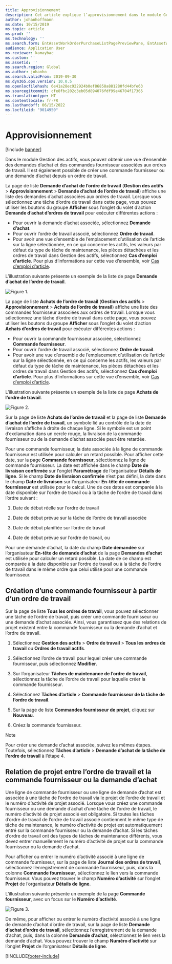 ```yaml
---
title: Approvisionnement
description: Cet article explique l’approvisionnement dans le module Gestion des actifs.
author: johanhoffmann
ms.date: 10/15/2019
ms.topic: article
ms.prod: ''
ms.technology: ''
ms.search.form: EntAssetWorkOrderPurchaseListPagePreviewPane, EntAssetWorkOrderPurchaseListPage, EntAssetWorkOrderPurchaseLineAmountInfoPart, EntAssetWorkOrderPurchReqListPage
audience: Application User
ms.reviewer: kamaybac
ms.custom: ''
ms.assetid: ''
ms.search.region: Global
ms.author: johanho
ms.search.validFrom: 2019-09-30
ms.dyn365.ops.version: 10.0.5
ms.openlocfilehash: 6e41a28ec922924b0ef86858a881280fd44bfe63
ms.sourcegitcommit: cfe8fbc202c3eb05d894076fdf99e46704f17365
ms.translationtype: HT
ms.contentlocale: fr-FR
ms.lasthandoff: 06/15/2022
ms.locfileid: "9014950"
---
```

# <a name="procurement"></a>Approvisionnement

[!include [banner](../../includes/banner.md)]

Dans le module Gestion des actifs, vous pouvez obtenir une vue d’ensemble des demandes d’achat et des commandes fournisseur associées aux ordres de travail. Il est également possible de créer une commande fournisseur ou une demande d’achat depuis un ordre de travail.

La page de liste **Demande d’achat de l’ordre de travail** (**Gestion des actifs** > **Approvisionnement** > **Demande d’achat de l’ordre de travail**) affiche une liste des demandes d’achat associées aux ordres de travail. Lorsque vous sélectionnez une tâche d’ordre de travail dans cette page, vous pouvez utiliser les boutons du groupe **Afficher** sous l’onglet du volet d’action **Demande d’achat d’ordres de travail** pour exécuter différentes actions :

- Pour ouvrir la demande d’achat associée, sélectionnez **Demande d’achat**. 
- Pour ouvrir l’ordre de travail associé, sélectionnez **Ordre de travail**.
- Pour avoir une vue d’ensemble de l’emplacement d’utilisation de l’article sur la ligne sélectionnée, en ce qui concerne les actifs, les valeurs par défaut du type de tâche de maintenance, les pièces détachées et les ordres de travail dans Gestion des actifs, sélectionnez **Cas d’emploi d’article**. Pour plus d’informations sur cette vue d’ensemble, voir [Cas d’emploi d’article](../controlling-and-reporting/item-where-used.md).

L’illustration suivante présente un exemple de la liste de page **Demande d’achat de l’ordre de travail**.

![Figure 1.](media/08-work-orders.png)


La page de liste **Achats de l’ordre de travail** (**Gestion des actifs** > **Approvisionnement** > **Achats de l’ordre de travail**) affiche une liste des commandes fournisseur associées aux ordres de travail. Lorsque vous sélectionnez une tâche d’ordre de travail dans cette page, vous pouvez utiliser les boutons du groupe **Afficher** sous l’onglet du volet d’action **Achats d’ordres de travail** pour exécuter différentes actions :

- Pour ouvrir la commande fournisseur associée, sélectionnez **Commande fournisseur**. 
- Pour ouvrir l’ordre de travail associé, sélectionnez **Ordre de travail**.
- Pour avoir une vue d’ensemble de l’emplacement d’utilisation de l’article sur la ligne sélectionnée, en ce qui concerne les actifs, les valeurs par défaut du type de tâche de maintenance, les pièces détachées et les ordres de travail dans Gestion des actifs, sélectionnez **Cas d’emploi d’article**. Pour plus d’informations sur cette vue d’ensemble, voir [Cas d’emploi d’article](../controlling-and-reporting/item-where-used.md).

L’illustration suivante présente un exemple de la liste de page **Achats de l’ordre de travail**.

![Figure 2.](media/09-work-orders.png)


Sur la page de liste **Achats de l’ordre de travail** et la page de liste **Demande d’achat de l’ordre de travail**, un symbole lié au contrôle de la date de livraison s’affiche à droite de chaque ligne. Si le symbole est un point d’exclamation dans un cercle rouge, la livraison de la commande fournisseur ou de la demande d’achat associée peut être retardée.

Pour une commande fournisseur, la date associée à la ligne de commande fournisseur est utilisée pour calculer un retard possible. Pour afficher cette date, sur la page **Commande fournisseur**, sélectionnez la ligne de commande fournisseur. La date est affichée dans le champ **Date de livraison confirmée** sur l’onglet **Paramétrage** de l’organisateur **Détails de ligne**. Si le champ **Date de livraison confirmée** n’est pas défini, la date dans le champ **Date de livraison** sur l’organisateur **En-tête de commande fournisseur** est utilisée pour le calcul. Une de ces dates est comparée à la date disponible sur l’ordre de travail ou à la tâche de l’ordre de travail dans l’ordre suivant :

1. Date de début réelle sur l’ordre de travail  

2. Date de début prévue sur la tâche de l’ordre de travail associée 

3. Date de début planifiée sur l’ordre de travail 

4. Date de début prévue sur l’ordre de travail, ou 

Pour une demande d’achat, la date du champ **Date demandée** sur l’organisateur **En-tête de demande d’achat** de la page **Demandes d’achat** est utilisée pour calculer un retard possible. La date de ce champ est comparée à la date disponible sur l’ordre de travail ou à la tâche de l’ordre de travail dans le même ordre que celui utilisé pour une commande fournisseur.


## <a name="create-a-purchase-order-from-a-work-order"></a>Création d’une commande fournisseur à partir d’un ordre de travail

Sur la page de liste **Tous les ordres de travail**, vous pouvez sélectionner une tâche de l’ordre de travail, puis créer une commande fournisseur ou une demande d’achat associée. Ainsi, vous garantissez que des relations de projet existent entre la commande fournisseur ou la demande d’achat et l’ordre de travail.

1. Sélectionnez **Gestion des actifs** > **Ordre de travail** > **Tous les ordres de travail** ou **Ordres de travail actifs**.

2. Sélectionnez l’ordre de travail pour lequel créer une commande fournisseur, puis sélectionnez **Modifier**.

3. Sur l’organisateur **Tâches de maintenance de l’ordre de travail**, sélectionnez la tâche de l’ordre de travail pour laquelle créer la commande fournisseur.

4. Sélectionnez **Tâches d’article** > **Commande fournisseur de la tâche de l’ordre de travail**.

5. Sur la page de liste **Commandes fournisseur de projet**, cliquez sur **Nouveau**.

6. Créez la commande fournisseur.

>[!NOTE]
>Pour créer une demande d’achat associée, suivez les mêmes étapes. Toutefois, sélectionnez **Tâches d’article** > **Demande d’achat de la tâche de l’ordre de travail** à l’étape 4.


## <a name="project-relation-between-work-order-and-purchase-order-or-purchase-requisition"></a>Relation de projet entre l’ordre de travail et la commande fournisseur ou la demande d’achat

Une ligne de commande fournisseur ou une ligne de demande d’achat est associée à une tâche de l’ordre de travail via le projet de l’ordre de travail et le numéro d’activité de projet associé. Lorsque vous créez une commande fournisseur ou une demande d’achat d’une tâche de l’ordre de travail, le numéro d’activité de projet associé est obligatoire. Si toutes les tâches d’ordre de travail de l’ordre de travail associé contiennent le même type de tâche de maintenance, le numéro d’activité de projet est automatiquement entré sur la commande fournisseur ou la demande d’achat. Si les tâches d’ordre de travail ont des types de tâches de maintenance différents, vous devez entrer manuellement le numéro d’activité de projet sur la commande fournisseur ou la demande d’achat.

Pour afficher ou entrer le numéro d’activité associé à une ligne de commande fournisseur, sur la page de liste **Journal des ordres de travail**, sélectionnez l’enregistrement de commande fournisseur, puis, dans la colonne **Commande fournisseur**, sélectionnez le lien vers la commande fournisseur. Vous pouvez trouver le champ **Numéro d’activité** sur l’onglet **Projet** de l’organisateur **Détails de ligne**.

L’illustration suivante présente un exemple de la page **Commande fournisseur**, avec un focus sur le **Numéro d’activité**.

![Figure 3.](media/10-work-orders.png)

De même, pour afficher ou entrer le numéro d’activité associé à une ligne de demande d’achat d’ordre de travail, sur la page de liste **Demande d’achat d’ordre de travail**, sélectionnez l’enregistrement de la demande d’achat, puis, dans la colonne **Demande d’achat**, sélectionnez le lien vers la demande d’achat. Vous pouvez trouver le champ **Numéro d’activité** sur l’onglet **Projet** de l’organisateur **Détails de ligne**.



[!INCLUDE[footer-include](../../../includes/footer-banner.md)]